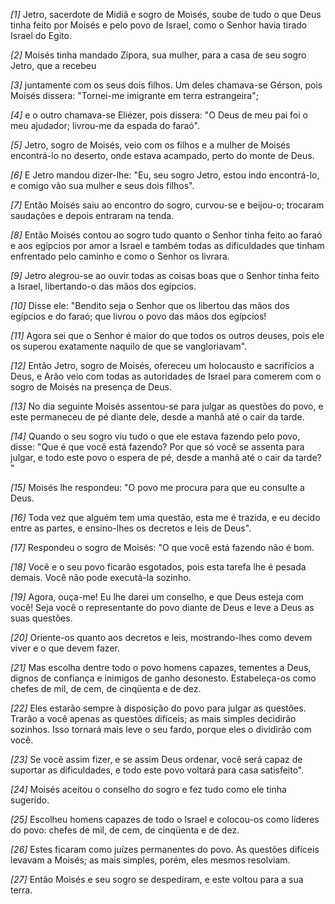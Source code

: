 *[1]* Jetro, sacerdote de Midiã e sogro de Moisés, soube de tudo o que Deus tinha feito por Moisés e pelo povo de Israel, como o Senhor havia tirado Israel do Egito.

*[2]* Moisés tinha mandado Zípora, sua mulher, para a casa de seu sogro Jetro, que a recebeu

*[3]* juntamente com os seus dois filhos. Um deles chamava-se Gérson, pois Moisés dissera: "Tornei-me imigrante em terra estrangeira";

*[4]* e o outro chamava-se Eliézer, pois dissera: "O Deus de meu pai foi o meu ajudador; livrou-me da espada do faraó".

*[5]* Jetro, sogro de Moisés, veio com os filhos e a mulher de Moisés encontrá-lo no deserto, onde estava acampado, perto do monte de Deus.

*[6]* E Jetro mandou dizer-lhe: "Eu, seu sogro Jetro, estou indo encontrá-lo, e comigo vão sua mulher e seus dois filhos".

*[7]* Então Moisés saiu ao encontro do sogro, curvou-se e beijou-o; trocaram saudações e depois entraram na tenda.

*[8]* Então Moisés contou ao sogro tudo quanto o Senhor tinha feito ao faraó e aos egípcios por amor a Israel e também todas as dificuldades que tinham enfrentado pelo caminho e como o Senhor os livrara.

*[9]* Jetro alegrou-se ao ouvir todas as coisas boas que o Senhor tinha feito a Israel, libertando-o das mãos dos egípcios.

*[10]* Disse ele: "Bendito seja o Senhor que os libertou das mãos dos egípcios e do faraó; que livrou o povo das mãos dos egípcios!

*[11]* Agora sei que o Senhor é maior do que todos os outros deuses, pois ele os superou exatamente naquilo de que se vangloriavam".

*[12]* Então Jetro, sogro de Moisés, ofereceu um holocausto e sacrifícios a Deus, e Arão veio com todas as autoridades de Israel para comerem com o sogro de Moisés na presença de Deus.

*[13]* No dia seguinte Moisés assentou-se para julgar as questões do povo, e este permaneceu de pé diante dele, desde a manhã até o cair da tarde.

*[14]* Quando o seu sogro viu tudo o que ele estava fazendo pelo povo, disse: "Que é que você está fazendo? Por que só você se assenta para julgar, e todo este povo o espera de pé, desde a manhã até o cair da tarde? "

*[15]* Moisés lhe respondeu: "O povo me procura para que eu consulte a Deus.

*[16]* Toda vez que alguém tem uma questão, esta me é trazida, e eu decido entre as partes, e ensino-lhes os decretos e leis de Deus".

*[17]* Respondeu o sogro de Moisés: "O que você está fazendo não é bom.

*[18]* Você e o seu povo ficarão esgotados, pois esta tarefa lhe é pesada demais. Você não pode executá-la sozinho.

*[19]* Agora, ouça-me! Eu lhe darei um conselho, e que Deus esteja com você! Seja você o representante do povo diante de Deus e leve a Deus as suas questões.

*[20]* Oriente-os quanto aos decretos e leis, mostrando-lhes como devem viver e o que devem fazer.

*[21]* Mas escolha dentre todo o povo homens capazes, tementes a Deus, dignos de confiança e inimigos de ganho desonesto. Estabeleça-os como chefes de mil, de cem, de cinqüenta e de dez.

*[22]* Eles estarão sempre à disposição do povo para julgar as questões. Trarão a você apenas as questões difíceis; as mais simples decidirão sozinhos. Isso tornará mais leve o seu fardo, porque eles o dividirão com você.

*[23]* Se você assim fizer, e se assim Deus ordenar, você será capaz de suportar as dificuldades, e todo este povo voltará para casa satisfeito".

*[24]* Moisés aceitou o conselho do sogro e fez tudo como ele tinha sugerido.

*[25]* Escolheu homens capazes de todo o Israel e colocou-os como líderes do povo: chefes de mil, de cem, de cinqüenta e de dez.

*[26]* Estes ficaram como juízes permanentes do povo. As questões difíceis levavam a Moisés; as mais simples, porém, eles mesmos resolviam.

*[27]* Então Moisés e seu sogro se despediram, e este voltou para a sua terra.

